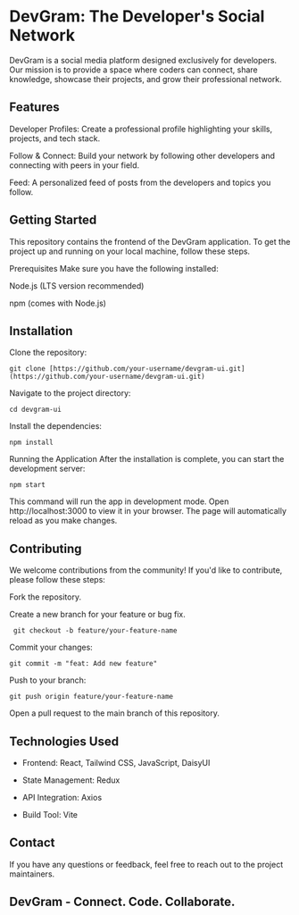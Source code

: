 # DevGram: The Developer's Social Network
DevGram is a social media platform designed exclusively for developers. Our mission is to provide a space where coders can connect, share knowledge, showcase their projects, and grow their professional network.

## Features
Developer Profiles: Create a professional profile highlighting your skills, projects, and tech stack.


Follow & Connect: Build your network by following other developers and connecting with peers in your field.

Feed: A personalized feed of posts from the developers and topics you follow.



## Getting Started
This repository contains the frontend of the DevGram application. To get the project up and running on your local machine, follow these steps.

Prerequisites
Make sure you have the following installed:

Node.js (LTS version recommended)

npm (comes with Node.js)

## Installation
Clone the repository:

``` git clone [https://github.com/your-username/devgram-ui.git](https://github.com/your-username/devgram-ui.git) ```

Navigate to the project directory:

``` cd devgram-ui ```

Install the dependencies:

``` npm install ```

Running the Application
After the installation is complete, you can start the development server:

``` npm start ```

This command will run the app in development mode. Open http://localhost:3000 to view it in your browser. The page will automatically reload as you make changes.

## Contributing
We welcome contributions from the community! If you'd like to contribute, please follow these steps:

Fork the repository.

Create a new branch for your feature or bug fix.

``` git checkout -b feature/your-feature-name```

Commit your changes:

```git commit -m "feat: Add new feature"```

Push to your branch:

``` git push origin feature/your-feature-name ```

Open a pull request to the main branch of this repository.

## Technologies Used
 - Frontend: React, Tailwind CSS, JavaScript, DaisyUI

 - State Management: Redux 

 - API Integration: Axios

 - Build Tool: Vite 

## Contact
If you have any questions or feedback, feel free to reach out to the project maintainers.

## DevGram - Connect. Code. Collaborate.